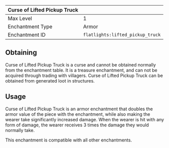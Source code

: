 | Curse of Lifted Pickup Truck | <img src="images/icons/enchanted_book.gif" width="16" alt=""/> |
|------------------------------|----------------------------------------------------------------|
| Max Level                    | 1                                                              |
| Enchantment Type             | Armor                                                          |
| Enchantment ID               | `flatlights:lifted_pickup_truck`                               |

## Obtaining

Curse of Lifted Pickup Truck is a curse and cannot be obtained normally from the enchantment table. It is a treasure enchantment, and can not be acquired through trading with villagers. Curse of Lifted Pickup Truck can be obtained from generated loot in structures.

## Usage

Curse of Lifted Pickup Truck is an armor enchantment that doubles the armor value of the piece with the enchantment, while also making the wearer take significantly increased damage. When the wearer is hit with any form of damage, the wearer receives 3 times the damage they would normally take.

This enchantment is compatible with all other enchantments.
